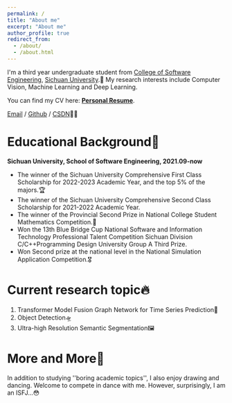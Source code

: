 ```yaml
---
permalink: /
title: "About me"
excerpt: "About me"
author_profile: true
redirect_from: 
  - /about/
  - /about.html
---
```


I'm a third year undergraduate student from [College of Software Engineering](https://sw.scu.edu.cn/), [Sichuan University](https://www.scu.edu.cn/).🎒 My research interests include Computer Vision, Machine Learning and Deep Learning.

You can find my CV here: <a href="../files/resume.pdf" target="_blank"><b>Personal Resume</b></a>.

[Email](mailto:1693118245@qq.com) / [Github](https://github.com/wubeizi) / [CSDN](https://blog.csdn.net/qq_62738515?type=blog)✍🏻


Educational Background🏫
======
<b>Sichuan University, School of Software Engineering, 2021.09-now</b>
- The winner of the Sichuan University Comprehensive First Class Scholarship for 2022-2023 Academic Year, and the top 5% of the majors.🏆️
- The winner of the Sichuan University Comprehensive Second Class Scholarship for 2021-2022 Academic Year.
- The winner of the Provincial Second Prize in National College Student Mathematics Competition.🌟
- Won the 13th Blue Bridge Cup National Software and Information Technology Professional Talent Competition Sichuan Division C/C++Programming Design University Group A Third Prize.
- Won Second prize at the national level in the National Simulation Application Competition.🎖️

Current research topic🔥
======
1. Transformer Model Fusion Graph Network for Time Series Prediction🔮
1. Object Detection🛸
1. Ultra-high Resolution Semantic Segmentation🖼️

More and More🫢
======
In addition to studying ''boring academic topics'', I also enjoy drawing and dancing. Welcome to compete in dance with me. However, surprisingly, I am an ISFJ...😳

